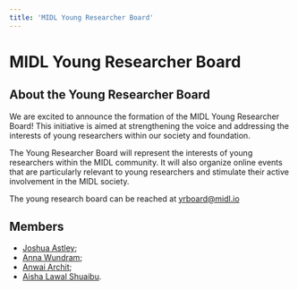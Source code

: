 ```yaml
---
title: 'MIDL Young Researcher Board'
---
```

# MIDL Young Researcher Board

## About the Young Researcher Board

We are excited to announce the formation of the MIDL Young Researcher Board! This initiative is aimed at strengthening the voice and addressing the interests of young researchers within our society and foundation.

The Young Researcher Board will represent the interests of young researchers within the MIDL community. It will also organize online events that are particularly relevant to young researchers and stimulate their active involvement in the MIDL society.

The young research board can be reached at [yrboard@midl.io](mailto:yrboard@midl.io)

## Members
* [Joshua Astley](https://www.sheffield.ac.uk/smph/people/clinical-medicine/joshua-astley);
* [Anna Wundram](https://www.mlmia-unitue.de/authors/anna-wundram/);
* [Anwai Archit](https://github.com/anwai98);
* [Aisha Lawal Shuaibu](https://profiles.sussex.ac.uk/p578428-aisha-lawal-shuaibu).